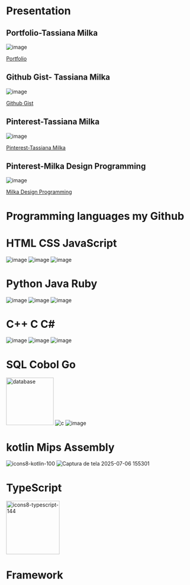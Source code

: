 #  Presentation





## Portfolio-Tassiana Milka

![image](https://github.com/user-attachments/assets/3b608f02-73f9-4c06-b2c3-07e3b76b73dc)


<a href="https://portfoliotassiana-cyhg.vercel.app/index.html">Portfolio</a>


 ## Github Gist- Tassiana Milka 

 ![image](https://github.com/user-attachments/assets/6aae1dde-406c-48b3-bfd0-12f529b14fb1)

<a href="https://gist.github.com/TassianaMilka">Github Gist</a>

## Pinterest-Tassiana Milka


![image](https://github.com/user-attachments/assets/9ea9d01c-26be-403f-acc7-3eff69e8027c)

<a href="https://br.pinterest.com/tassianamilka/">Pinterest-Tassiana Milka</a>

## Pinterest-Milka Design Programming

![image](https://github.com/user-attachments/assets/9ea9d01c-26be-403f-acc7-3eff69e8027c)

<a href="https://br.pinterest.com/tassianamilka2/">Milka Design Programming</a>




# Programming languages my Github
 
# HTML                                                                                      CSS                                                                                        JavaScript

![image](https://github.com/user-attachments/assets/44739744-005f-47fc-bde5-0fd18a7d8fd5)  ![image](https://github.com/user-attachments/assets/80e0d8c9-c71d-4d3b-8215-70d0143cc5a3)    ![image](https://github.com/user-attachments/assets/de8db759-a6a3-4640-85f3-0810b8eece08)

#  Python                                                                                      Java                                                                                          Ruby

 ![image](https://github.com/user-attachments/assets/9c564f35-761e-441b-ba89-2fd232e67527)     ![image](https://github.com/user-attachments/assets/b9a21e00-6078-4c48-ae79-fca8e397737f)     ![image](https://github.com/user-attachments/assets/62830250-797b-431a-90a1-27a3cdf4b404)
                                                                            

#        C++                                                                                            C                                                                              C#

![image](https://github.com/user-attachments/assets/a8f9f377-f349-4035-b243-a5116277bbd5)   ![image](https://github.com/user-attachments/assets/769d5871-92ec-4a3c-b369-3f526191b3d9)    ![image](https://github.com/user-attachments/assets/6cb2ccde-638b-461a-977b-4fddd387152b)



  # SQL                                                                                        Cobol                                            Go

  <img width="128" height="128" alt="database" src="https://github.com/user-attachments/assets/1096202c-e547-48d7-9a78-c3e82f99aa27" />   ![c](https://github.com/user-attachments/assets/703d4b72-4e3c-4d2e-b95f-cd58e7720724)
  ![image](https://github.com/user-attachments/assets/bc32b0a1-e561-43b7-82cd-08df207343e3)



#  kotlin                                                                                              Mips Assembly 

![icons8-kotlin-100](https://github.com/user-attachments/assets/4d3fd290-d100-4deb-a280-d727d3d972ed)  ![Captura de tela 2025-07-06 155301](https://github.com/user-attachments/assets/b135252f-fd7a-44bb-aed1-6394b7401f4d)

# TypeScript




<img width="144" height="144" alt="icons8-typescript-144" src="https://github.com/user-attachments/assets/79815f58-9286-45e1-8ef6-2f15010d97c4" />




# Framework 


